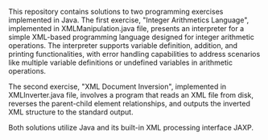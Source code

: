 This repository contains solutions to two programming exercises implemented in Java. The first exercise, "Integer Arithmetics Language", implemented in XMLManipulation.java file, 
presents an interpreter for a simple XML-based programming language designed for integer arithmetic operations. The interpreter supports variable definition, addition, and printing 
functionalities, with error handling capabilities to address scenarios like multiple variable definitions or undefined variables in arithmetic operations. 

The second exercise, "XML Document Inversion", implemented in XMLInverter.java file, involves a program that reads an XML file from disk, reverses the parent-child element relationships, 
and outputs the inverted XML structure to the standard output. 

Both solutions utilize Java and its built-in XML processing interface JAXP.


